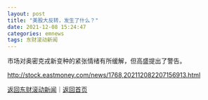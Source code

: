 ```yaml
---
layout: post
title: "美股大反转，发生了什么？"
date: 2021-12-08 15:24:47
categories: emnews
tags: 东财滚动新闻
---
```


市场对奥密克戎新变种的紧张情绪有所缓解，但高盛提出了警告。

<http://stock.eastmoney.com/news/1768,202112082207156913.html>

[返回东财滚动新闻](//finews.withounder.com/emnews/)｜[返回首页](//finews.withounder.com/)